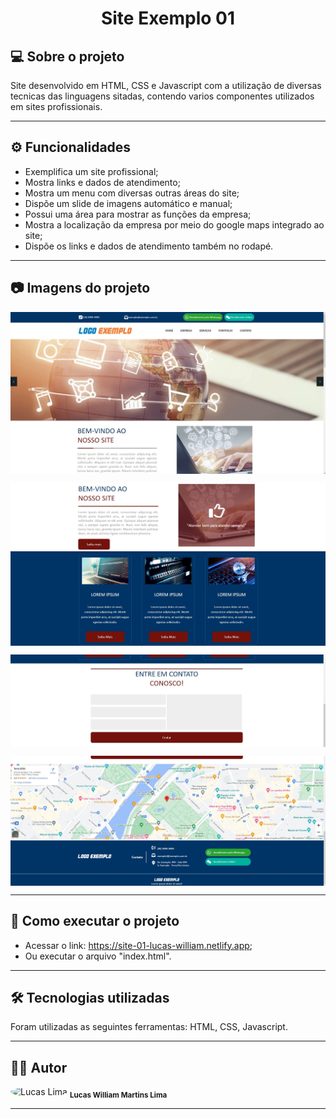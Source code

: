 <h1 align="center">
    Site Exemplo 01
</h1>

## 💻 Sobre o projeto

<p>Site desenvolvido em HTML, CSS e Javascript com a utilização de diversas tecnicas das linguagens sitadas, contendo varios componentes utilizados em sites profissionais.</p>

---

## ⚙️ Funcionalidades

- Exemplifica um site profissional;
- Mostra links e dados de atendimento;
- Mostra um menu com diversas outras áreas do site;
- Dispõe um slide de imagens automático e manual;
- Possui uma área para mostrar as funções da empresa;
- Mostra a localização da empresa por meio do google maps integrado ao site;
- Dispõe os links e dados de atendimento também no rodapé.

---

## 📷 Imagens do projeto

<p align="center" style="display: flex; align-items: flex-start; justify-content: center;">
  <img alt="NextLevelWeek" title="Screenshot 1" src="assets/git/Screenshot_1.jpg" width="600px">
</p>
<p align="center" style="display: flex; align-items: flex-start; justify-content: center;">
  <img alt="NextLevelWeek" title="Screenshot 2" src="assets/git/Screenshot_2.jpg" width="600px">
</p>
<p align="center" style="display: flex; align-items: flex-start; justify-content: center;">
  <img alt="NextLevelWeek" title="Screenshot 3" src="assets/git/Screenshot_3.jpg" width="600px">
</p>
<p align="center" style="display: flex; align-items: flex-start; justify-content: center;">
  <img alt="NextLevelWeek" title="Screenshot 4" src="assets/git/Screenshot_4.jpg" width="600px">
</p>

---

## 🚀 Como executar o projeto

- Acessar o link: https://site-01-lucas-william.netlify.app;
- Ou executar o arquivo "index.html".

---

## 🛠 Tecnologias utilizadas

Foram utilizadas as seguintes ferramentas: HTML, CSS, Javascript.

---

## 👨‍💻 Autor
 <img style="border-radius: 50%;" src="https://avatars.githubusercontent.com/u/82186618?v=4" width="100px;" alt="Lucas Lima"/>
 <sub><b>Lucas William Martins Lima</b></sub>
 <br />
 
---
